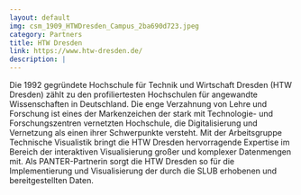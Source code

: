 ```yaml
---
layout: default
img: csm_1909_HTWDresden_Campus_2ba690d723.jpeg
category: Partners
title: HTW Dresden
link: https://www.htw-dresden.de/
description: |
---
```

Die 1992 gegründete Hochschule für Technik und Wirtschaft Dresden (HTW Dresden) zählt zu den profiliertesten Hochschulen für angewandte Wissenschaften in Deutschland. Die enge Verzahnung von Lehre und Forschung ist eines der Markenzeichen der stark mit Technologie- und Forschungszentren vernetzten Hochschule, die Digitalisierung und Vernetzung als einen ihrer Schwerpunkte versteht. Mit der Arbeitsgruppe Technische Visualistik bringt die HTW Dresden hervorragende Expertise im Bereich der interaktiven Visualisierung großer und komplexer Datenmengen mit. Als PANTER-Partnerin sorgt die HTW Dresden so für die Implementierung und Visualisierung der durch die SLUB erhobenen und bereitgestellten Daten.
